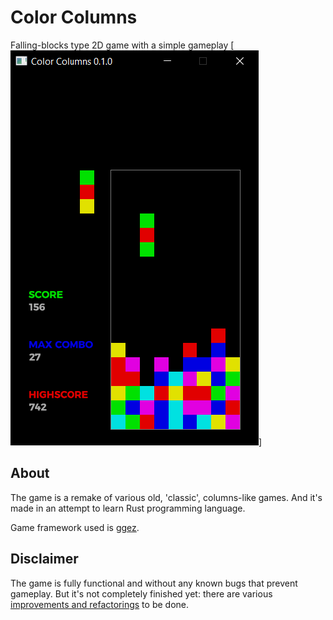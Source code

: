 # Color Columns
Falling-blocks type 2D game with a simple gameplay
[![Gameplay screenshot](github-resources/cc_gameplay_0.png)]

## About
The game is a remake of various old, 'classic', columns-like games.
And it's made in an attempt to learn Rust programming language.

Game framework used is [ggez](https://ggez.rs/).

## Disclaimer
The game is fully functional and without any known bugs that prevent gameplay.
But it's not completely finished yet: there are various [improvements and refactorings](https://github.com/rdrmic/color-columns/issues) to be done.
